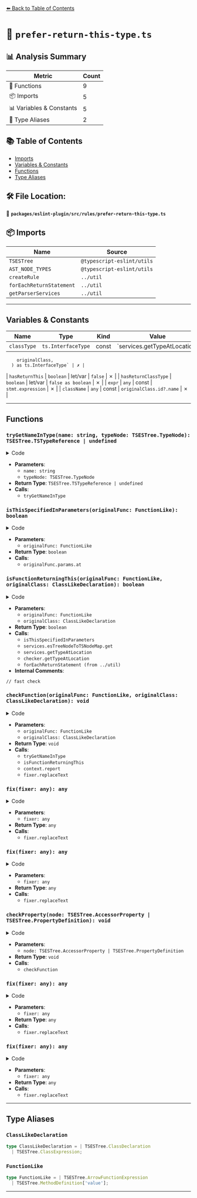 [⬅️ Back to Table of Contents](../../../../index.md)

# 📄 `prefer-return-this-type.ts`

## 📊 Analysis Summary

| Metric | Count |
|--------|-------|
| 🔧 Functions | 9 |
| 📦 Imports | 5 |
| 📊 Variables & Constants | 5 |
| 📑 Type Aliases | 2 |

## 📚 Table of Contents

- [Imports](#imports)
- [Variables & Constants](#variables-constants)
- [Functions](#functions)
- [Type Aliases](#type-aliases)

## 🛠️ File Location:
📂 **`packages/eslint-plugin/src/rules/prefer-return-this-type.ts`**

## 📦 Imports

| Name | Source |
|------|--------|
| `TSESTree` | `@typescript-eslint/utils` |
| `AST_NODE_TYPES` | `@typescript-eslint/utils` |
| `createRule` | `../util` |
| `forEachReturnStatement` | `../util` |
| `getParserServices` | `../util` |


---

## Variables & Constants

| Name | Type | Kind | Value | Exported |
|------|------|------|-------|----------|
| `classType` | `ts.InterfaceType` | const | `services.getTypeAtLocation(
        originalClass,
      ) as ts.InterfaceType` | ✗ |
| `hasReturnThis` | `boolean` | let/var | `false` | ✗ |
| `hasReturnClassType` | `boolean` | let/var | `false as boolean` | ✗ |
| `expr` | `any` | const | `stmt.expression` | ✗ |
| `className` | `any` | const | `originalClass.id?.name` | ✗ |


---

## Functions

### `tryGetNameInType(name: string, typeNode: TSESTree.TypeNode): TSESTree.TSTypeReference | undefined`

<details><summary>Code</summary>

```ts
function tryGetNameInType(
      name: string,
      typeNode: TSESTree.TypeNode,
    ): TSESTree.TSTypeReference | undefined {
      if (
        typeNode.type === AST_NODE_TYPES.TSTypeReference &&
        typeNode.typeName.type === AST_NODE_TYPES.Identifier &&
        typeNode.typeName.name === name
      ) {
        return typeNode;
      }

      if (typeNode.type === AST_NODE_TYPES.TSUnionType) {
        for (const type of typeNode.types) {
          const found = tryGetNameInType(name, type);
          if (found) {
            return found;
          }
        }
      }

      return undefined;
    }
```
</details>

- **Parameters**:
  - `name: string`
  - `typeNode: TSESTree.TypeNode`
- **Return Type**: `TSESTree.TSTypeReference | undefined`
- **Calls**:
  - `tryGetNameInType`
### `isThisSpecifiedInParameters(originalFunc: FunctionLike): boolean`

<details><summary>Code</summary>

```ts
function isThisSpecifiedInParameters(originalFunc: FunctionLike): boolean {
      const firstArg = originalFunc.params.at(0);
      return (
        firstArg?.type === AST_NODE_TYPES.Identifier && firstArg.name === 'this'
      );
    }
```
</details>

- **Parameters**:
  - `originalFunc: FunctionLike`
- **Return Type**: `boolean`
- **Calls**:
  - `originalFunc.params.at`
### `isFunctionReturningThis(originalFunc: FunctionLike, originalClass: ClassLikeDeclaration): boolean`

<details><summary>Code</summary>

```ts
function isFunctionReturningThis(
      originalFunc: FunctionLike,
      originalClass: ClassLikeDeclaration,
    ): boolean {
      if (isThisSpecifiedInParameters(originalFunc)) {
        return false;
      }

      const func = services.esTreeNodeToTSNodeMap.get(originalFunc);

      if (!func.body) {
        return false;
      }

      const classType = services.getTypeAtLocation(
        originalClass,
      ) as ts.InterfaceType;

      if (func.body.kind !== ts.SyntaxKind.Block) {
        const type = checker.getTypeAtLocation(func.body);
        return classType.thisType === type;
      }

      let hasReturnThis = false;
      let hasReturnClassType = false as boolean;

      forEachReturnStatement(func.body as ts.Block, stmt => {
        const expr = stmt.expression;
        if (!expr) {
          return;
        }

        // fast check
        if (expr.kind === ts.SyntaxKind.ThisKeyword) {
          hasReturnThis = true;
          return;
        }

        const type = checker.getTypeAtLocation(expr);
        if (classType === type) {
          hasReturnClassType = true;
          return true;
        }

        if (classType.thisType === type) {
          hasReturnThis = true;
          return;
        }

        return;
      });

      return !hasReturnClassType && hasReturnThis;
    }
```
</details>

- **Parameters**:
  - `originalFunc: FunctionLike`
  - `originalClass: ClassLikeDeclaration`
- **Return Type**: `boolean`
- **Calls**:
  - `isThisSpecifiedInParameters`
  - `services.esTreeNodeToTSNodeMap.get`
  - `services.getTypeAtLocation`
  - `checker.getTypeAtLocation`
  - `forEachReturnStatement (from ../util)`
- **Internal Comments**:
```
// fast check
```

### `checkFunction(originalFunc: FunctionLike, originalClass: ClassLikeDeclaration): void`

<details><summary>Code</summary>

```ts
function checkFunction(
      originalFunc: FunctionLike,
      originalClass: ClassLikeDeclaration,
    ): void {
      const className = originalClass.id?.name;
      if (!className || !originalFunc.returnType) {
        return;
      }

      const node = tryGetNameInType(
        className,
        originalFunc.returnType.typeAnnotation,
      );
      if (!node) {
        return;
      }

      if (isFunctionReturningThis(originalFunc, originalClass)) {
        context.report({
          node,
          messageId: 'useThisType',
          fix: fixer => fixer.replaceText(node, 'this'),
        });
      }
    }
```
</details>

- **Parameters**:
  - `originalFunc: FunctionLike`
  - `originalClass: ClassLikeDeclaration`
- **Return Type**: `void`
- **Calls**:
  - `tryGetNameInType`
  - `isFunctionReturningThis`
  - `context.report`
  - `fixer.replaceText`
### `fix(fixer: any): any`

<details><summary>Code</summary>

```ts
fixer => fixer.replaceText(node, 'this')
```
</details>

- **Parameters**:
  - `fixer: any`
- **Return Type**: `any`
- **Calls**:
  - `fixer.replaceText`
### `fix(fixer: any): any`

<details><summary>Code</summary>

```ts
fixer => fixer.replaceText(node, 'this')
```
</details>

- **Parameters**:
  - `fixer: any`
- **Return Type**: `any`
- **Calls**:
  - `fixer.replaceText`
### `checkProperty(node: TSESTree.AccessorProperty | TSESTree.PropertyDefinition): void`

<details><summary>Code</summary>

```ts
function checkProperty(
      node: TSESTree.AccessorProperty | TSESTree.PropertyDefinition,
    ): void {
      if (
        !(
          node.value?.type === AST_NODE_TYPES.FunctionExpression ||
          node.value?.type === AST_NODE_TYPES.ArrowFunctionExpression
        )
      ) {
        return;
      }

      checkFunction(node.value, node.parent.parent);
    }
```
</details>

- **Parameters**:
  - `node: TSESTree.AccessorProperty | TSESTree.PropertyDefinition`
- **Return Type**: `void`
- **Calls**:
  - `checkFunction`
### `fix(fixer: any): any`

<details><summary>Code</summary>

```ts
fixer => fixer.replaceText(node, 'this')
```
</details>

- **Parameters**:
  - `fixer: any`
- **Return Type**: `any`
- **Calls**:
  - `fixer.replaceText`
### `fix(fixer: any): any`

<details><summary>Code</summary>

```ts
fixer => fixer.replaceText(node, 'this')
```
</details>

- **Parameters**:
  - `fixer: any`
- **Return Type**: `any`
- **Calls**:
  - `fixer.replaceText`

---

## Type Aliases

### `ClassLikeDeclaration`

```ts
type ClassLikeDeclaration = | TSESTree.ClassDeclaration
  | TSESTree.ClassExpression;
```

### `FunctionLike`

```ts
type FunctionLike = | TSESTree.ArrowFunctionExpression
  | TSESTree.MethodDefinition['value'];
```


---